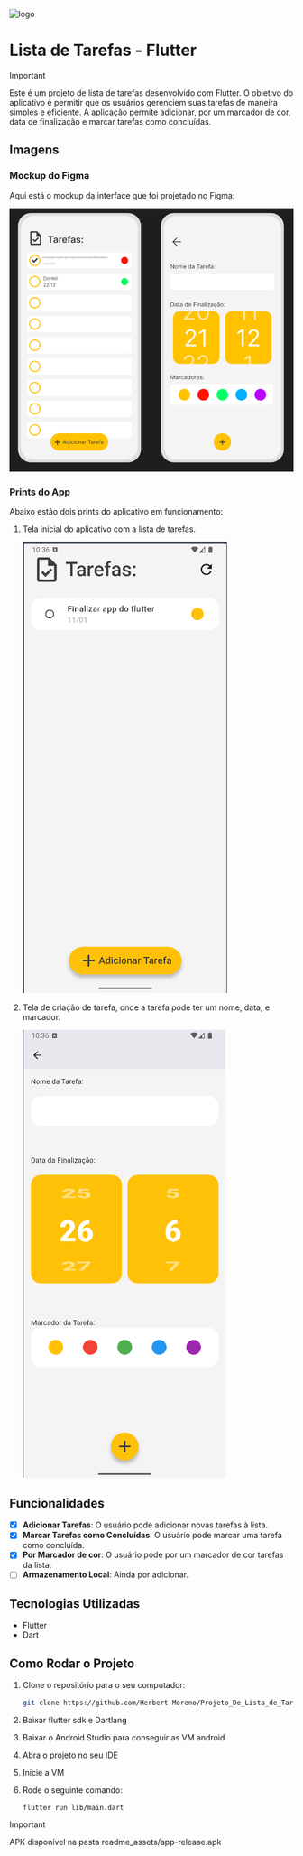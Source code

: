 ![logo](https://storage.googleapis.com/cms-storage-bucket/847ae81f5430402216fd.svg)
# Lista de Tarefas - Flutter

>[!IMPORTANT]
>Este é um projeto de lista de tarefas desenvolvido com Flutter. O objetivo do aplicativo é permitir 
>que os usuários gerenciem suas tarefas de maneira simples e eficiente. A aplicação permite adicionar, 
>por um marcador de cor, data de finalização e marcar tarefas como concluídas.

## Imagens

### Mockup do Figma
Aqui está o mockup da interface que foi projetado no Figma:

![Mockup Figma](./readme_assets/figma_mockup.png)

### Prints do App
Abaixo estão dois prints do aplicativo em funcionamento:

1. Tela inicial do aplicativo com a lista de tarefas.

   ![Tela Inicial](./readme_assets/listapage.png)

2. Tela de criação de tarefa, onde a tarefa pode ter um nome, data, e marcador.

   ![Tarefa Concluída](./readme_assets/addpage.png)

## Funcionalidades

- [x] **Adicionar Tarefas**: O usuário pode adicionar novas tarefas à lista.
- [x] **Marcar Tarefas como Concluídas**: O usuário pode marcar uma tarefa como concluída.
- [x] **Por Marcador de cor**: O usuário pode por um marcador de cor tarefas da lista.
- [ ] **Armazenamento Local**: Ainda por adicionar.

## Tecnologias Utilizadas

- Flutter
- Dart

## Como Rodar o Projeto

1. Clone o repositório para o seu computador:

   ```bash
   git clone https://github.com/Herbert-Moreno/Projeto_De_Lista_de_Tarefas.git
   ```

2. Baixar flutter sdk e Dartlang
3. Baixar o Android Studio para conseguir as VM android

3. Abra o projeto no seu IDE
4. Inicie a VM
5. Rode o seguinte comando:
   ```
   flutter run lib/main.dart
   ```

>[!IMPORTANT] 
> APK disponível na pasta readme_assets/app-release.apk